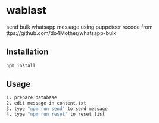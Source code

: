 # wablast
send bulk whatsapp message using puppeteer recode from ttps://github.com/do4Mother/whatsapp-bulk
## Installation

```bash
npm install
```

## Usage

```bash
1. prepare database
2. edit message in content.txt
3. type "npm run send" to send message
4. type "npm run reset" to reset list
```

